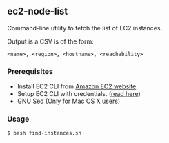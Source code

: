 ## ec2-node-list

Command-line utility to fetch the list of EC2 instances.

Output is a CSV is of the form:
```
<name>, <region>, <hostname>, <reachability>
```

### Prerequisites

* Install EC2 CLI from [Amazon EC2 website](http://docs.aws.amazon.com/AWSEC2/latest/CommandLineReference/set-up-ec2-cli-linux.html)
* Setup EC2 CLI with credentials. ([read here](http://docs.aws.amazon.com/AWSEC2/latest/CommandLineReference/set-up-ec2-cli-linux.html#set_aws_credentials_linux))
* GNU Sed (Only for Mac OS X users)

### Usage

```bash
$ bash find-instances.sh
```

